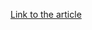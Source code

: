 [Link to the article](https://blog.eclecticiq.com/inside-intelligence-center-lunar-spider-enabling-ransomware-attacks-on-financial-sector-with-brute-ratel-c4-and-latrodectus?hsLang=en)
